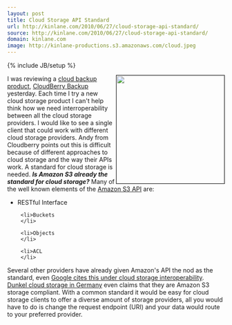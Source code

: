```yaml
---
layout: post
title: Cloud Storage API Standard
url: http://kinlane.com/2010/06/27/cloud-storage-api-standard/
source: http://kinlane.com/2010/06/27/cloud-storage-api-standard/
domain: kinlane.com
image: http://kinlane-productions.s3.amazonaws.com/cloud.jpeg
---
```

{% include JB/setup %}<p>
     <img class="alignnone c1"
        title="Cloud Storage"
        src="http://kinlane-productions.s3.amazonaws.com/cloud.jpeg"
        border="1"
        alt=""
        width="250"
        align="right" />I was reviewing a <a href="http://www.kinlane.com/2010/06/cloud-storage-with-cloudberry-backup/">cloud backup product</a>, <a href="http://cloudberrylab.com/default.aspx?page=cloudberry-backup"
        target="_blank">CloudBerry Backup</a> yesterday. Each time I try a new cloud storage product I can't help think how we need interroperability between all the cloud storage providers. I would like to see a single client that could work with different cloud storage providers. Andy from Cloudberry points out this is difficult because of different approaches to cloud storage and the way their APIs work. A standard for cloud storage is needed. <em><strong>Is Amazon S3 already the standard for cloud storage?</strong></em> Many of the well known elements of the <a href="http://developer.amazonwebservices.com/connect/entry.jspa?externalID=123"
        target="_blank">Amazon S3 API</a> are:
</p>

<ul class="mainlist">
     <li>RESTful Interface
     </li>

     <li>Buckets
     </li>

     <li>Objects
     </li>

     <li>ACL
     </li>
</ul>

<p>
     Several other providers have already given Amazon's API the nod as the standard, even <a href="http://code.google.com/apis/storage/docs/developer-guide.html"
        target="_blank">Google cites this under cloud storage interoperability</a>. <a href="http://www.dunkel.de/s3/"
        target="_blank">Dunkel cloud storage in Germany</a> even claims that they are Amazon S3 storage compliant. With a common standard it would be easy for cloud storage clients to offer a diverse amount of storage providers, all you would have to do is change the request endpoint (URI) and your data would route to your preferred provider.
</p>